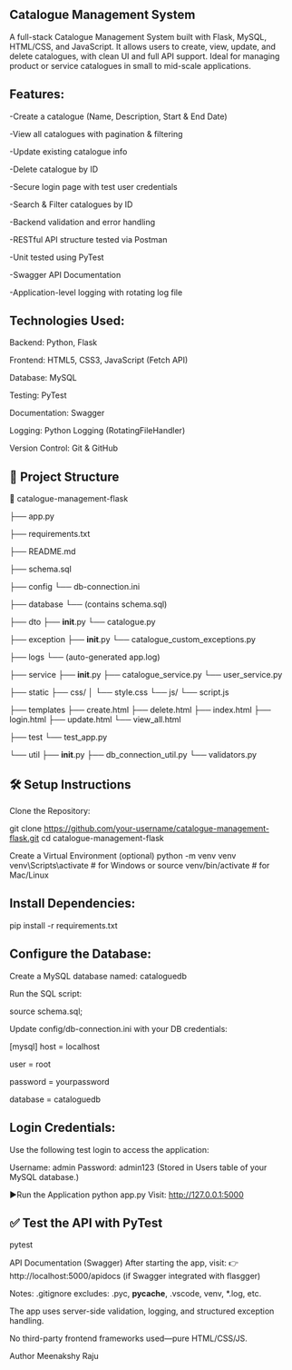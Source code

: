 ## Catalogue Management System
A full-stack Catalogue Management System built with Flask, MySQL, HTML/CSS, and JavaScript.
It allows users to create, view, update, and delete catalogues, with clean UI and full API support.
Ideal for managing product or service catalogues in small to mid-scale applications.

 ## Features:
-Create a catalogue (Name, Description, Start & End Date)

-View all catalogues with pagination & filtering

-Update existing catalogue info

-Delete catalogue by ID

-Secure login page with test user credentials

-Search & Filter catalogues by ID

-Backend validation and error handling

-RESTful API structure tested via Postman

-Unit tested using PyTest

-Swagger API Documentation

-Application-level logging with rotating log file


## Technologies Used:
Backend: Python, Flask

Frontend: HTML5, CSS3, JavaScript (Fetch API)

Database: MySQL

Testing: PyTest

Documentation: Swagger

Logging: Python Logging (RotatingFileHandler)

Version Control: Git & GitHub

## 📁 Project Structure

📁 catalogue-management-flask

├── app.py

├── requirements.txt

├── README.md

├── schema.sql

├── config
    └── db-connection.ini


├── database
    └── (contains schema.sql)


├── dto
    ├── __init__.py
    └── catalogue.py


├── exception
    ├── __init__.py
    └── catalogue_custom_exceptions.py


├── logs
    └── (auto-generated app.log)


├── service
    ├── __init__.py
    ├── catalogue_service.py
    └── user_service.py


├── static
  ├── css/
  │   └── style.css
  └── js/
       └── script.js


├── templates
    ├── create.html
    ├── delete.html
    ├── index.html
    ├── login.html
    ├── update.html
    └── view_all.html


├── test
    └── test_app.py


└── util
    ├── __init__.py
    ├── db_connection_util.py
    └── validators.py
    



## 🛠 Setup Instructions
Clone the Repository:

git clone https://github.com/your-username/catalogue-management-flask.git
cd catalogue-management-flask

 Create a Virtual Environment (optional)
python -m venv venv
venv\Scripts\activate    # for Windows
 or
source venv/bin/activate # for Mac/Linux

## Install Dependencies:
pip install -r requirements.txt

## Configure the Database:
Create a MySQL database named: cataloguedb

Run the SQL script:

source schema.sql;

Update config/db-connection.ini with your DB credentials:

[mysql]
host = localhost

user = root

password = yourpassword

database = cataloguedb


 ## Login Credentials:
Use the following test login to access the application:

Username: admin
Password: admin123
(Stored in Users table of your MySQL database.)

▶Run the Application
python app.py
Visit: http://127.0.0.1:5000

## ✅ Test the API with PyTest
pytest

 API Documentation (Swagger)
After starting the app, visit:
👉 http://localhost:5000/apidocs (if Swagger integrated with flasgger)

 Notes:
.gitignore excludes: .pyc, __pycache__, .vscode, venv, *.log, etc.

The app uses server-side validation, logging, and structured exception handling.

No third-party frontend frameworks used—pure HTML/CSS/JS.

Author
Meenakshy Raju
























 











